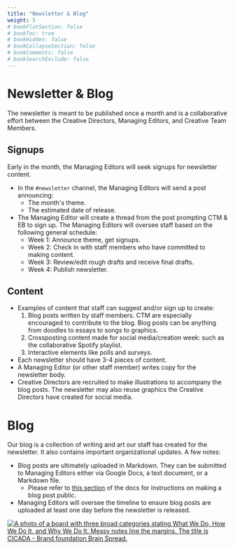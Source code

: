 ```yaml
---
title: "Newsletter & Blog"
weight: 5
# bookFlatSection: false
# bookToc: true
# bookHidden: false
# bookCollapseSection: false
# bookComments: false
# bookSearchExclude: false
---
```


# Newsletter & Blog

The newsletter is meant to be published once a month and is a collaborative effort between the Creative Directors, Managing Editors, and Creative Team Members. 

## Signups

Early in the month, the Managing Editors will seek signups for newsletter content.

- In the <code>#newsletter</code> channel, the Managing Editors will send a post announcing:
    - The month's theme.
    - The estimated date of release.
- The Managing Editor will create a thread from the post prompting CTM & EB to sign up. The Managing Editors will oversee staff based on the following general schedule:
    - Week 1: Announce theme, get signups.
    - Week 2: Check in with staff members who have committed to making content.
    - Week 3: Review/edit rough drafts and receive final drafts.
    - Week 4: Publish newsletter.


## Content

- Examples of content that staff can suggest and/or sign up to create:     
    1. Blog posts written by staff members. CTM are especially encouraged to contribute to the blog. Blog posts can be anything from doodles to essays to songs to graphics.
    2. Crossposting content made for social media/creation week: such as the collaborative Spotify playlist.
    3. Interactive elements like polls and surveys.
- Each newsletter should have 3-4 pieces of content.
- A Managing Editor (or other staff member) writes copy for the newsletter body.
- Creative Directors are recruited to make illustrations to accompany the blog posts. The newsletter may also reuse graphics the Creative Directors have created for social media.


# Blog

Our blog is a collection of writing and art our staff has created for the newsletter. It also contains important organizational updates. A few notes:

- Blog posts are ultimately uploaded in Markdown. They can be submitted to Managing Editors either via Google Docs, a text document, or a Markdown file.
    - Please refer to [this section](/docs/tutorials/hugo/#making-a-blog-post) of the docs for instructions on making a blog post public. 
- Managing Editors will oversee the timeline to ensure blog posts are uploaded at least one day before the newsletter is released.

<a href="/images/blog.png"><img src="/images/blog.png" class="img-fluid" style="max-height: 30rem" alt="A photo of a board with three broad categories stating What We Do, How We Do It, and Why We Do It. Messy notes line the margins. The title is CICADA - Brand foundation Brain Spread."> </a>
